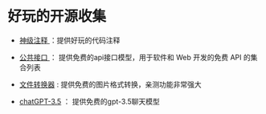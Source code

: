 
   #  好玩的开源收集
    
    
   *   [ 神级注释 ](https://github.com/Blankj/awesome-comment)  ：提供好玩的代码注释 
    
   *   [ 公共接口 ](https://github.com/public-apis/public-apis#index)  ： 提供免费的api接口模型，用于软件和 Web 开发的免费 API 的集合列表 
   
   *   [文件转换器](https://convertio.co/zh/)  : 提供免费的图片格式转换，亲测功能非常强大 

   *   [chatGPT-3.5](https://chat23.yqcloud.top/#/chat)  ： 提供免费的gpt-3.5聊天模型   

    

